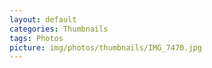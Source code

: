 ```yaml
---
layout: default
categories: Thumbnails
tags: Photos
picture: img/photos/thumbnails/IMG_7470.jpg
---
```

